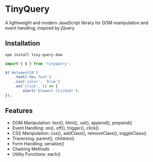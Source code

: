 # TinyQuery

A lightweight and modern JavaScript library for DOM manipulation and event handling, inspired by jQuery.

## Installation

```bash
npm install tiny-query-dom
```

```javascript
import { $ } from 'tinyquery';

$('#elementId')
    .text('New Text')
    .css('color', 'blue')
    .on('click', () => {
        alert('Element Clicked!');
});

```

## Features

- DOM Manipulation: text(), html(), val(), append(), prepend()
- Event Handling: on(), off(), trigger(), click()
- CSS Manipulation: css(), addClass(), removeClass(), toggleClass()
- Traversing: parent(), children()
- Form Handling: serialize()
- Chaining Methods
- Utility Functions: each()
